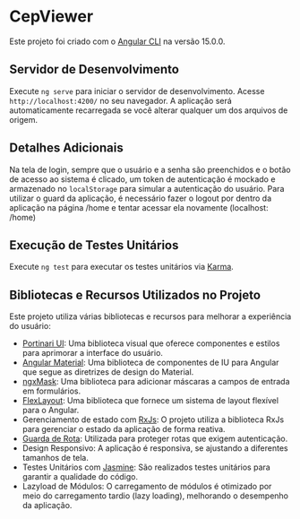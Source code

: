 # CepViewer

Este projeto foi criado com o [Angular CLI](https://github.com/angular/angular-cli) na versão 15.0.0.

## Servidor de Desenvolvimento

Execute `ng serve` para iniciar o servidor de desenvolvimento. Acesse `http://localhost:4200/` no seu navegador. A aplicação será automaticamente recarregada se você alterar qualquer um dos arquivos de origem.


## Detalhes Adicionais

Na tela de login, sempre que o usuário e a senha são preenchidos e o botão de acesso ao sistema é clicado, um token de autenticação é mockado e armazenado no `localStorage` para simular a autenticação do usuário. Para utilizar o guard da aplicação, é necessário fazer o logout por dentro da aplicação na página /home e tentar acessar ela novamente (localhost:
/home)

## Execução de Testes Unitários

Execute `ng test` para executar os testes unitários via [Karma](https://karma-runner.github.io).


## Bibliotecas e Recursos Utilizados no Projeto

Este projeto utiliza várias bibliotecas e recursos para melhorar a experiência do usuário:

- [Portinari UI](https://portinari.io/): Uma biblioteca visual que oferece componentes e estilos para aprimorar a interface do usuário.
- [Angular Material](https://material.angular.io/): Uma biblioteca de componentes de IU para Angular que segue as diretrizes de design do Material.
- [ngxMask](https://www.npmjs.com/package/ngx-mask): Uma biblioteca para adicionar máscaras a campos de entrada em formulários.
- [FlexLayout](https://github.com/angular/flex-layout): Uma biblioteca que fornece um sistema de layout flexível para o Angular.
- Gerenciamento de estado com [RxJs](https://rxjs.dev/): O projeto utiliza a biblioteca RxJs para gerenciar o estado da aplicação de forma reativa.
- [Guarda de Rota](https://angular.io/guide/router#canactivate-requiring-authentication): Utilizada para proteger rotas que exigem autenticação.
- Design Responsivo: A aplicação é responsiva, se ajustando a diferentes tamanhos de tela.
- Testes Unitários com [Jasmine](https://jasmine.github.io/): São realizados testes unitários para garantir a qualidade do código.
- Lazyload de Módulos: O carregamento de módulos é otimizado por meio do carregamento tardio (lazy loading), melhorando o desempenho da aplicação.
